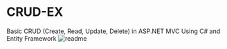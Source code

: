 # CRUD-EX 
Basic CRUD (Create, Read, Update, Delete) in ASP.NET MVC Using C# and Entity Framework
![readme]()
